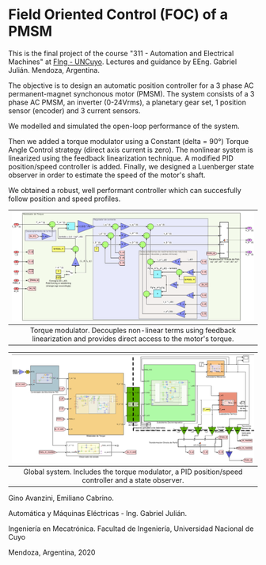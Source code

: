 # Field Oriented Control (FOC) of a PMSM

This is the final project of the course "311 - Automation and Electrical Machines" at [FIng - UNCuyo](http://ingenieria.uncuyo.edu.ar/). Lectures and guidance by EEng. Gabriel Julián. Mendoza, Argentina.

The objective is to design an automatic position controller for a 3 phase AC permanent-magnet synchonous motor (PMSM). The system consists of a 3 phase AC PMSM, an inverter (0-24Vrms), a planetary gear set, 1 position sensor (encoder) and 3 current sensors.

We modelled and simulated the open-loop performance of the system. 

Then we added a torque modulator using a Constant (delta = 90°) Torque Angle Control strategy (direct axis current is zero). The nonlinear system is linearized using the feedback linearization technique. A modified PID position/speed controller is added. Finally, we designed a Luenberger state observer in order to estimate the speed of the motor's shaft.

We obtained a robust, well performant controller which can succesfully follow position and speed profiles. 

| ![Modulador de Torque](/docs/imgs/Modulador_de_Torque.png?raw=true) | 
|:--:| 
| Torque modulator. Decouples non-linear terms using feedback linearization and provides direct access to the motor's torque.|

| ![Global Model](/docs/imgs/PMSM_control.png?raw=true) | 
|:--:| 
| Global system. Includes the torque modulator, a PID position/speed controller and a state observer.|

Gino Avanzini, Emiliano Cabrino.

Automática y Máquinas Eléctricas - Ing. Gabriel Julián.

Ingeniería en Mecatrónica. Facultad de Ingeniería, Universidad Nacional de Cuyo

Mendoza, Argentina, 2020
